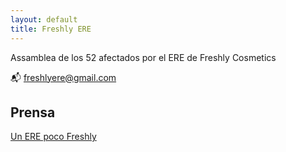 ```yaml
---
layout: default
title: Freshly ERE
---
```


Assamblea de los 52 afectados por el ERE de Freshly Cosmetics 

📬 freshlyere@gmail.com

## Prensa

[Un ERE poco Freshly](https://www.diarimes.com/es/opinion/tribuna/241119/ere-poco-freshly_158040.html)
